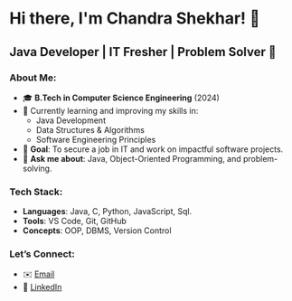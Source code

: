 # Hi there, I'm **Chandra Shekhar**! 👋  
## Java Developer | IT Fresher | Problem Solver 🚀  

### About Me:  
- 🎓 **B.Tech in Computer Science Engineering** (2024)    
- 🌱 Currently learning and improving my skills in:
  - Java Development
  - Data Structures & Algorithms
  - Software Engineering Principles
- 🎯 **Goal**: To secure a job in IT and work on impactful software projects.  
- 💬 **Ask me about**: Java, Object-Oriented Programming, and problem-solving.  

### Tech Stack:
- **Languages**: Java, C, Python, JavaScript, Sql.
- **Tools**: VS Code, Git, GitHub
- **Concepts**: OOP, DBMS, Version Control

### Let’s Connect:
- ✉️ [Email](chandrashekhar902750@gmail.com)
- 💼 [LinkedIn](https://www.linkedin.com/in/chandrashekhar90)

